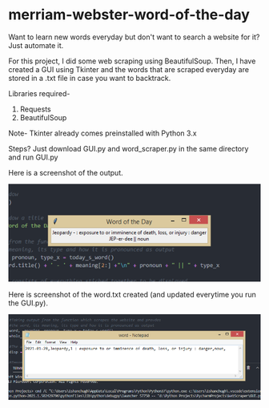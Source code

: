 # merriam-webster-word-of-the-day
Want to learn new words everyday but don't want to search a website for it?
Just automate it.

For this project, I did some web scraping using BeautifulSoup.
Then, I have created a GUI using Tkinter and the words that are scraped everyday are stored in a .txt file in case you want to backtrack.

Libraries required-
1. Requests
2. BeautifulSoup

Note- Tkinter already comes preinstalled with Python 3.x

Steps?
Just download GUI.py and word_scraper.py in the same directory and run GUI.py

Here is a screenshot of the output.

![](images/tkinter-out.png)

Here is screenshot of the word.txt created (and updated everytime you run the GUI.py).

![](images/word-file-screenshot.png)
